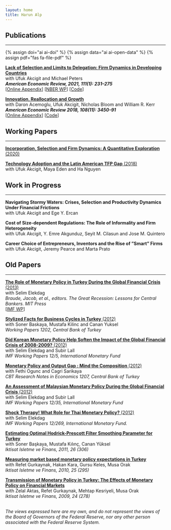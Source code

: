 ```yaml
---
layout: home
title: Harun Alp
---
```



## Publications
----------------

{% assign doi="ai ai-doi" %}
{% assign data="ai ai-open-data" %}
{% assign pdf="fas fa-file-pdf" %}

<a href="assets/papers/aer.20180555.pdf">**Lack of Selection and Limits to Delegation: Firm Dynamics in Developing Countries**</a><br>
with Ufuk Akcigit and Michael Peters <br>
_**American Economic Review, 2021, 111(1): 231–275**_ <br>
[<a href="assets/papers/aap2021_online_appendix.pdf" target="_blank">Online Appendix</a>]
[<a href="https://www.nber.org/papers/w21905" target="_blank">NBER WP</a>]
[<a href="https://github.com/aharoun/AAP2020" target="_blank">Code</a>]

<a href="assets/papers/aer.20130470.pdf">**Innovation, Reallocation and Growth**</a><br>
with Daron Acemoglu, Ufuk Akcigit, Nicholas Bloom and William R. Kerr <br>
_**American Economic Review 2018, 108(11): 3450-91**_<br>
[<a href="assets/papers/AAABK_OnlineAppendix.pdf" target="_blank">Online Appendix</a>]
[<a href="https://github.com/aharoun/AAABK2018" target="_blank">Code</a>]

## Working Papers
----------------

<a href="assets/papers/jmpAlp-latest.pdf">**Incorporation, Selection and Firm Dynamics: A Quantitative Exploration** (2020)</a>

<a href=" ">**Technology Adoption and the Latin American TFP Gap** (2018)</a><br>
with Ufuk Akcigit, Maya Eden and Ha Nguyen

## Work in Progress
----------------


**Navigating Stormy Waters: Crises, Selection and Productivity Dynamics Under Financial Frictions**<br>
with Ufuk Akcigit and Ege Y. Ercan

**Cost of Size-dependent Regulations: The Role of Informality and Firm Heterogeneity** <br>
with Ufuk Akcigit, Y. Emre Akgunduz, Seyit M. Cilasun and Jose M. Quintero

**Career Choice of Entrepreneurs, Inventors and the Rise of ”Smart” Firms** <br>
with Ufuk Akcigit, Jeremy Pearce and Marta Prato


## Old Papers
----------------

<a href="https://mitpress.universitypressscholarship.com/view/10.7551/mitpress/9780262018340.001.0001/upso-9780262018340-chapter-3"> **The Role of Monetary Policy in Turkey During the Global Financial Crisis** (2013)</a><br>
with Selim Elekdag <br>
_Braude, Jacob, et al., editors. The Great Recession: Lessons for Central Bankers. MIT Press_<br>
[<a href="https://www.imf.org/en/Publications/WP/Issues/2016/12/31/The-Role-of-Monetary-Policy-in-Turkey-During-the-Global-Financial-Crisis-25005" target="_blank">IMF WP</a>]


<a href="https://www.tcmb.gov.tr/wps/wcm/connect/ec4e33f3-88b1-4c5b-a410-32d4bbbbdf22/WP1202.pdf?MOD=AJPERES&CACHEID=ROOTWORKSPACE-ec4e33f3-88b1-4c5b-a410-32d4bbbbdf22-m3fw5XW">**Stylized Facts for Business Cycles in Turkey** (2012)</a><br>
with Soner Baskaya, Mustafa Kilinc and Canan Yuksel<br>
_Working Papers 1202, Central Bank of Turkey_

<a href="https://www.imf.org/en/Publications/WP/Issues/2016/12/31/Did-Korean-Monetary-Policy-Help-Soften-the-Impact-of-the-Global-Financial-Crisis-of-2008-2009-25519">**Did Korean Monetary Policy Help Soften the Impact of the Global Financial Crisis of 2008-2009?** (2012)</a><br>
with Selim Elekdag and Subir Lall <br>
_IMF Working Papers 12/5, International Monetary Fund_

<a href="https://www.tcmb.gov.tr/wps/wcm/connect/a5fa0714-922d-42f4-8c3d-61db45b13f61/EN1207eng.pdf?MOD=AJPERES&CACHEID=ROOTWORKSPACE-a5fa0714-922d-42f4-8c3d-61db45b13f61-m3fw554">**Monetary Policy and Output Gap : Mind the Composition** (2012)</a><br>
with Fethi Ogunc and Cagri Sarikaya <br> 
_CBT Research Notes in Economics 1207, Central Bank of Turkey_

<a href="https://www.imf.org/en/Publications/WP/Issues/2016/12/31/An-Assessment-of-Malaysian-Monetary-Policy-During-the-Global-Financial-Crisis-of-2008-09-25685">**An Assessment of Malaysian Monetary Policy During the Global Financial Crisis** (2012)</a><br>
with Selim Elekdag and Subir Lall <br> 
_IMF Working Papers 12/35, International Monetary Fund_

<a href="https://www.imf.org/en/Publications/WP/Issues/2016/12/31/Shock-Therapy-What-Role-for-Thai-Monetary-Policy-40089">**Shock Therapy! What Role for Thai Monetary Policy?** (2012)</a><br>
with Selim Elekdag <br>
_IMF Working Papers 12/269, International Monetary Fund._ 

<a href="https://www.tcmb.gov.tr/wps/wcm/connect/61089808-d70c-4ec8-8ff4-d1e1ad6e4efa/EN1103eng.pdf?MOD=AJPERES&CACHEID=ROOTWORKSPACE-61089808-d70c-4ec8-8ff4-d1e1ad6e4efa-m3fw4Um"> **Estimating Optimal Hodrick-Prescott Filter Smoothing Parameter for Turkey**</a><br>
with Soner Başkaya, Mustafa Kılınç, Canan Yüksel <br>
_Iktisat Isletme ve Finans, 2011, 26 (306)_

<a href="assets/papers/AKKRGO.pdf"> **Measuring market based monetary policy expectations in Turkey**</a><br>
with Refet Gurkaynak, Hakan Kara, Gursu Keles, Musa Orak <br>
_Iktisat Isletme ve Finans, 2010, 25 (295)_

<a href="https://www.tcmb.gov.tr/wps/wcm/connect/24f3d2a2-2e0f-4eea-8f11-056f90ac2142/WP0811.pdf?MOD=AJPERES&CACHEID=ROOTWORKSPACE-24f3d2a2-2e0f-4eea-8f11-056f90ac2142-m3fw5Pc"> **Transmission of Monetary Policy in Turkey: The Effects of Monetary Policy on Financial Markets**</a><br>
with Zelal Aktas, Refet Gurkaynak, Mehtap Kesriyeli, Musa Orak <br>
_Iktisat Isletme ve Finans, 2009, 24 (278)_
<br>
<br>

*The views expressed here are my own, and do not represent the views of the Board of Governors of the Federal Reserve, nor any other person associated with the Federal Reserve System.*